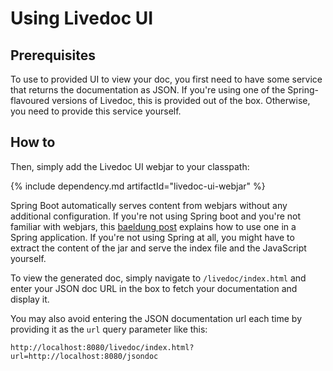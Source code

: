 # Using Livedoc UI

## Prerequisites

To use to provided UI to view your doc, you first need to have some service that returns the documentation as JSON. If 
you're using one of the Spring-flavoured versions of Livedoc, this is provided out of the box. Otherwise, you need to
provide this service yourself.

## How to

Then, simply add the Livedoc UI webjar to your classpath:

{% include dependency.md artifactId="livedoc-ui-webjar" %}

Spring Boot automatically serves content from webjars without any additional configuration. If you're not using Spring 
boot and you're not familiar with webjars, this [baeldung post](http://www.baeldung.com/maven-webjars) explains how to
use one in a Spring application. If you're not using Spring at all, you might have to extract the content of the jar 
and serve the index file and the JavaScript yourself.
 
To view the generated doc, simply navigate to `/livedoc/index.html` and enter your JSON doc URL in the box to fetch 
your documentation and display it.

You may also avoid entering the JSON documentation url each time by providing it as the `url` query parameter like 
this:

    http://localhost:8080/livedoc/index.html?url=http://localhost:8080/jsondoc
